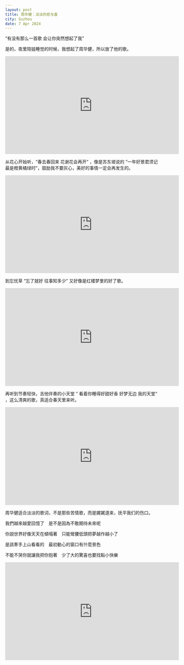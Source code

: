 ```yaml
---
layout: post
title: 周华健：淡淡的悲与喜
city: Suzhou
date: 7 Apr 2024
---
```


“有没有那么一首歌 会让你突然想起了我”

是的，夜里陪娃睡觉的时候，我想起了周华健，所以放了他的歌。

<iframe width="560" height="315" src="https://www.youtube.com/embed/p9lNpWa4OXU?si=OBUu8lE1AGxT6W-1" title="YouTube video player" frameborder="0" allow="accelerometer; autoplay; clipboard-write; encrypted-media; gyroscope; picture-in-picture; web-share" referrerpolicy="strict-origin-when-cross-origin" allowfullscreen></iframe>

从花心开始听，“春去春回来 花谢花会再开“ ，像是苏东坡说的 ”一年好景君须记 最是橙黄橘绿时“，鼓励我不要灰心，美好的事情一定会再发生的。

<iframe width="560" height="315" src="https://www.youtube.com/embed/IZ8-K3YPVN0?si=9Et2KBDJnzNAJatI" title="YouTube video player" frameborder="0" allow="accelerometer; autoplay; clipboard-write; encrypted-media; gyroscope; picture-in-picture; web-share" referrerpolicy="strict-origin-when-cross-origin" allowfullscreen></iframe>

到忘忧草 “忘了就好 往事知多少” 又好像是红楼梦里的好了歌。

<iframe width="560" height="315" src="https://www.youtube.com/embed/_-rUZu0R_Ww?si=K-J5bBFk-Z6pYSKg" title="YouTube video player" frameborder="0" allow="accelerometer; autoplay; clipboard-write; encrypted-media; gyroscope; picture-in-picture; web-share" referrerpolicy="strict-origin-when-cross-origin" allowfullscreen></iframe>

再听到节奏轻快，吉他伴奏的小天堂 ” 看着你睡得好甜好香 好梦无边 我的天堂“ ，这么清爽的歌，真适合春天里来听。

<iframe width="560" height="315" src="https://www.youtube.com/embed/KGIZ2zWsf8E?si=6WDEWqbbCQ1wWzqt" title="YouTube video player" frameborder="0" allow="accelerometer; autoplay; clipboard-write; encrypted-media; gyroscope; picture-in-picture; web-share" referrerpolicy="strict-origin-when-cross-origin" allowfullscreen></iframe>

周华健适合淡淡的歌词，不是那些苦情歌，而是娓娓道来，抚平我们的伤口。

我們越來越愛回憶了　是不是因為不敢期待未來呢

你說世界好像天天在傾塌著　只能彎腰低頭把夢越作越小了

是該牽手上山看看的　最初動心的窗口有什麼景色

不能不哭你就讓我把你抱著　少了大的驚喜也要找點小快樂

<iframe width="560" height="315" src="https://www.youtube.com/embed/CXiC5E-F-KU?si=8BkrlkGzg268qI_b" title="YouTube video player" frameborder="0" allow="accelerometer; autoplay; clipboard-write; encrypted-media; gyroscope; picture-in-picture; web-share" referrerpolicy="strict-origin-when-cross-origin" allowfullscreen></iframe>

